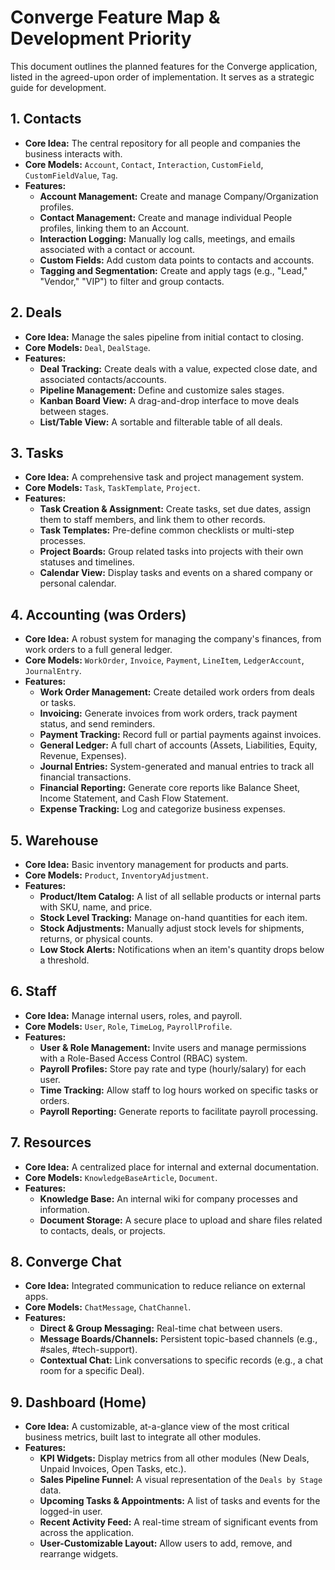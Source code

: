 # Converge Feature Map & Development Priority

This document outlines the planned features for the Converge application, listed in the agreed-upon order of implementation. It serves as a strategic guide for development.

## 1. Contacts
*   **Core Idea:** The central repository for all people and companies the business interacts with.
*   **Core Models:** `Account`, `Contact`, `Interaction`, `CustomField`, `CustomFieldValue`, `Tag`.
*   **Features:**
    *   **Account Management:** Create and manage Company/Organization profiles.
    *   **Contact Management:** Create and manage individual People profiles, linking them to an Account.
    *   **Interaction Logging:** Manually log calls, meetings, and emails associated with a contact or account.
    *   **Custom Fields:** Add custom data points to contacts and accounts.
    *   **Tagging and Segmentation:** Create and apply tags (e.g., "Lead," "Vendor," "VIP") to filter and group contacts.

## 2. Deals
*   **Core Idea:** Manage the sales pipeline from initial contact to closing.
*   **Core Models:** `Deal`, `DealStage`.
*   **Features:**
    *   **Deal Tracking:** Create deals with a value, expected close date, and associated contacts/accounts.
    *   **Pipeline Management:** Define and customize sales stages.
    *   **Kanban Board View:** A drag-and-drop interface to move deals between stages.
    *   **List/Table View:** A sortable and filterable table of all deals.

## 3. Tasks
*   **Core Idea:** A comprehensive task and project management system.
*   **Core Models:** `Task`, `TaskTemplate`, `Project`.
*   **Features:**
    *   **Task Creation & Assignment:** Create tasks, set due dates, assign them to staff members, and link them to other records.
    *   **Task Templates:** Pre-define common checklists or multi-step processes.
    *   **Project Boards:** Group related tasks into projects with their own statuses and timelines.
    *   **Calendar View:** Display tasks and events on a shared company or personal calendar.

## 4. Accounting (was Orders)
*   **Core Idea:** A robust system for managing the company's finances, from work orders to a full general ledger.
*   **Core Models:** `WorkOrder`, `Invoice`, `Payment`, `LineItem`, `LedgerAccount`, `JournalEntry`.
*   **Features:**
    *   **Work Order Management:** Create detailed work orders from deals or tasks.
    *   **Invoicing:** Generate invoices from work orders, track payment status, and send reminders.
    *   **Payment Tracking:** Record full or partial payments against invoices.
    *   **General Ledger:** A full chart of accounts (Assets, Liabilities, Equity, Revenue, Expenses).
    *   **Journal Entries:** System-generated and manual entries to track all financial transactions.
    *   **Financial Reporting:** Generate core reports like Balance Sheet, Income Statement, and Cash Flow Statement.
    *   **Expense Tracking:** Log and categorize business expenses.

## 5. Warehouse
*   **Core Idea:** Basic inventory management for products and parts.
*   **Core Models:** `Product`, `InventoryAdjustment`.
*   **Features:**
    *   **Product/Item Catalog:** A list of all sellable products or internal parts with SKU, name, and price.
    *   **Stock Level Tracking:** Manage on-hand quantities for each item.
    *   **Stock Adjustments:** Manually adjust stock levels for shipments, returns, or physical counts.
    *   **Low Stock Alerts:** Notifications when an item's quantity drops below a threshold.

## 6. Staff
*   **Core Idea:** Manage internal users, roles, and payroll.
*   **Core Models:** `User`, `Role`, `TimeLog`, `PayrollProfile`.
*   **Features:**
    *   **User & Role Management:** Invite users and manage permissions with a Role-Based Access Control (RBAC) system.
    *   **Payroll Profiles:** Store pay rate and type (hourly/salary) for each user.
    *   **Time Tracking:** Allow staff to log hours worked on specific tasks or orders.
    *   **Payroll Reporting:** Generate reports to facilitate payroll processing.

## 7. Resources
*   **Core Idea:** A centralized place for internal and external documentation.
*   **Core Models:** `KnowledgeBaseArticle`, `Document`.
*   **Features:**
    *   **Knowledge Base:** An internal wiki for company processes and information.
    *   **Document Storage:** A secure place to upload and share files related to contacts, deals, or projects.

## 8. Converge Chat
*   **Core Idea:** Integrated communication to reduce reliance on external apps.
*   **Core Models:** `ChatMessage`, `ChatChannel`.
*   **Features:**
    *   **Direct & Group Messaging:** Real-time chat between users.
    *   **Message Boards/Channels:** Persistent topic-based channels (e.g., #sales, #tech-support).
    *   **Contextual Chat:** Link conversations to specific records (e.g., a chat room for a specific Deal).

## 9. Dashboard (Home)
*   **Core Idea:** A customizable, at-a-glance view of the most critical business metrics, built last to integrate all other modules.
*   **Features:**
    *   **KPI Widgets:** Display metrics from all other modules (New Deals, Unpaid Invoices, Open Tasks, etc.).
    *   **Sales Pipeline Funnel:** A visual representation of the `Deals by Stage` data.
    *   **Upcoming Tasks & Appointments:** A list of tasks and events for the logged-in user.
    *   **Recent Activity Feed:** A real-time stream of significant events from across the application.
    *   **User-Customizable Layout:** Allow users to add, remove, and rearrange widgets.
